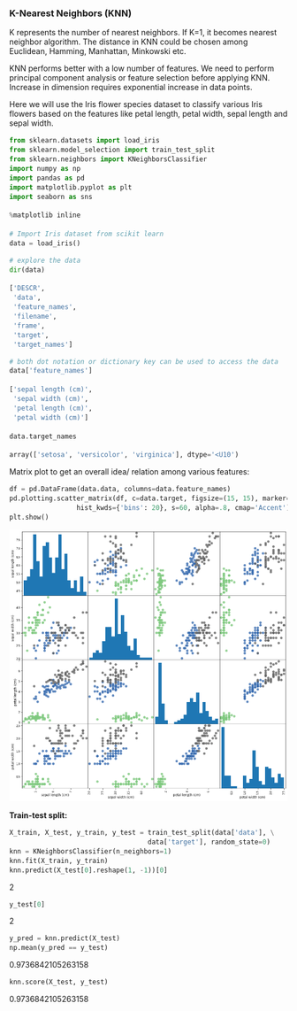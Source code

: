 ### K-Nearest Neighbors (KNN)

K represents the number of nearest neighbors. If K=1, it becomes nearest neighbor algorithm. The distance in KNN could be chosen among Euclidean, Hamming, Manhattan, Minkowski etc. 

KNN performs better with a low number of features. We need to perform principal component analysis or feature selection before applying KNN. Increase in dimension requires exponential increase in data points. 

Here we will use the Iris flower species dataset to classify various Iris flowers based on the features like petal length, petal width, sepal length and sepal width. 

```py 
from sklearn.datasets import load_iris
from sklearn.model_selection import train_test_split
from sklearn.neighbors import KNeighborsClassifier
import numpy as np
import pandas as pd
import matplotlib.pyplot as plt
import seaborn as sns

%matplotlib inline

# Import Iris dataset from scikit learn
data = load_iris()
```

```py 
# explore the data
dir(data)

['DESCR',
 'data',
 'feature_names',
 'filename',
 'frame',
 'target',
 'target_names']
```

```py 
# both dot notation or dictionary key can be used to access the data
data['feature_names']

['sepal length (cm)',
 'sepal width (cm)',
 'petal length (cm)',
 'petal width (cm)']

data.target_names

array(['setosa', 'versicolor', 'virginica'], dtype='<U10')
```

Matrix plot to get an overall idea/ relation among various features:
```py 
df = pd.DataFrame(data.data, columns=data.feature_names)
pd.plotting.scatter_matrix(df, c=data.target, figsize=(15, 15), marker='o',\
                 hist_kwds={'bins': 20}, s=60, alpha=.8, cmap='Accent')
plt.show()
```

![knn](../img/knn.png) 

**Train-test split:**

```py 
X_train, X_test, y_train, y_test = train_test_split(data['data'], \
                                   data['target'], random_state=0)
knn = KNeighborsClassifier(n_neighbors=1)
knn.fit(X_train, y_train)
knn.predict(X_test[0].reshape(1, -1))[0]
```
2

```py 
y_test[0]
```
2

```py 
y_pred = knn.predict(X_test)
np.mean(y_pred == y_test)
```
0.9736842105263158

```py 
knn.score(X_test, y_test)
```
0.9736842105263158
